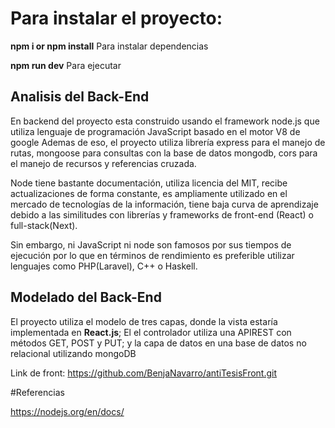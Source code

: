 

# Para instalar el proyecto:

**npm i or npm install** Para instalar dependencias

**npm run dev** Para ejecutar

## Analisis del Back-End

En backend del proyecto esta construido usando el framework node.js
que utiliza lenguaje de programación JavaScript basado en el motor V8 de google
Ademas de eso, el proyecto utiliza librería express para el manejo de rutas,
mongoose para consultas con la base de datos mongodb,
cors para el manejo de recursos y referencias cruzada.

Node tiene bastante documentación,
utiliza licencia del MIT,
recibe actualizaciones de forma constante,
es ampliamente utilizado en el mercado de tecnologías de la información,
tiene baja curva de aprendizaje debido a las similitudes con librerías 
y frameworks de front-end (React) o full-stack(Next).

Sin embargo, ni JavaScript ni node son famosos por sus tiempos de ejecución por lo que
en términos de rendimiento es preferible utilizar lenguajes como PHP(Laravel), C++ o Haskell.

## Modelado del Back-End

El proyecto utiliza el modelo de tres capas, donde la vista estaría implementada en **React.js**;
El el controlador utiliza una APIREST con métodos GET, POST y PUT;
y la capa de datos en una base de datos no relacional utilizando mongoDB

Link de front: https://github.com/BenjaNavarro/antiTesisFront.git

#Referencias

https://nodejs.org/en/docs/
